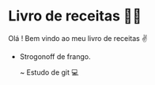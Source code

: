 # Livro de receitas :man_cook:

Olá ! Bem vindo ao meu livro de receitas :v:

- Strogonoff de frango.

  

  

  

  

  ~ Estudo de git :computer:
